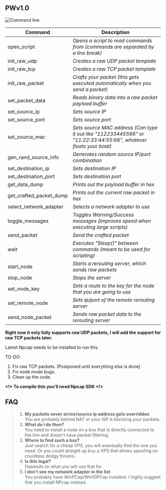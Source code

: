 ## PWv1.0
![Command line](http://0x0.st/zYno.png)

|Command| Description|
|--|--|
|open_script|*Opens a script to read commands from (commands are separated by a line break)*|
|init_raw_udp|*Creates a raw UDP packet template*|
|init_raw_tcp|*Creates a raw TCP packet template*|
|init_raw_packet|*Crafts your packet (this gets executed automatically when you send a packet)*|
|set_packet_data|*Reads binary data into a raw packet payload buffer*|
|set_source_ip|*Sets source IP*|
|set_source_port|*Sets source port*|
|set_source_mac|*Sets source MAC address (Can type it out like "112233445566" or "11:22:33:44:55:66", whatever floats your boat)*|
|gen_rand_source_info|*Generates random source IP/port combination*|
|set_destination_ip|*Sets destination IP*|
|set_destination_port|*Sets destination port*|
|get_data_dump|*Prints out the payload buffer in hex*|
|get_crafted_packet_dump|*Prints out the current raw packet in hex*|
|select_network_adapter|*Selects a network adapter to use*|
|toggle_messages|*Toggles Warning/Success messages (improves speed when executing large scripts)*|
|send_packet|*Send the crafted packet*|
|wait|*Executes "Sleep()" between commands (meant to be used for scripting)*|
|start_node|*Starts a rerouting server, which sends raw packets*|
|stop_node|*Stops the server*|
|set_node_key|*Sets a route to the key for the node that you are going to use*|
|set_remote_node|*Sets ip/port of the remote rerouting server*|
|send_node_packet|*Sends raw packet data to the rerouting server*|

**Right now it only fully supports raw UDP packets, I will add the support for raw TCP packets later.**

Latest Npcap needs to be installed to run this.

TO-DO:
 1. Fix raw TCP packets. [Postponed until everything else is done]
 2. Fix node mode bugs.
 3. Clean up the code.
 
 **<!> To compile this you'll need Npcap SDK <!>**

## FAQ

>1. **My packets never arrive/source ip address gets overridden**<br>
>You are probably behind NAT or your ISP is blocking your packets.
>2. **What do I do then?**<br>
>You need to install a node on a box that is directly connected to the line and doesn't have packet filtering.
>3. **Where to find such a box?**<br>
>Just search for a cheap VPS, you will eventually find the one you need. Or you could straight up buy a VPS that allows spoofing on countless dodgy forums.
>4. **Is this legal?**<br>
>Depends on what you will use that for.
>5. **I don't see my network adapter in the list**<br>
>You probably have WinPCap/Win10PCap installed. I highly suggest that you install NPcap instead.
